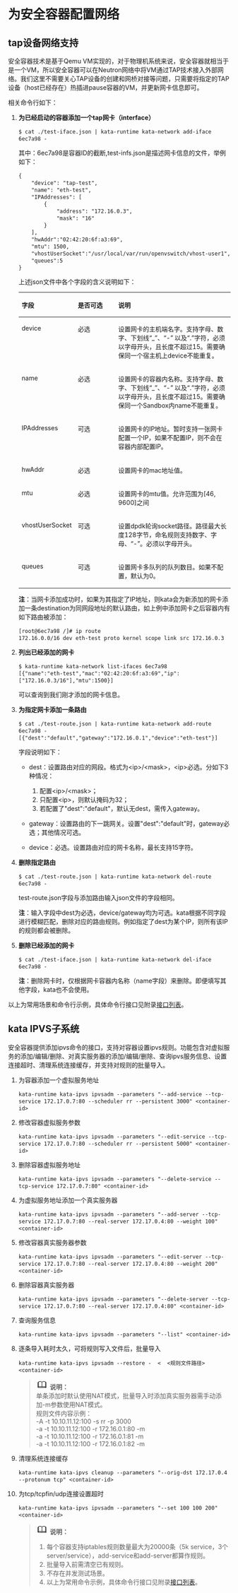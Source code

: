 # 为安全容器配置网络<a name="ZH-CN_TOPIC_0184808179"></a>

## tap设备网络支持<a name="zh-cn_topic_0182219836_section25241548181515"></a>

安全容器技术是基于Qemu VM实现的，对于物理机系统来说，安全容器就相当于是一个VM，所以安全容器可以在Neutron网络中将VM通过TAP技术接入外部网络。我们这里不需要关心TAP设备的创建和网桥对接等问题，只需要将指定的TAP设备（host已经存在）热插进pause容器的VM，并更新网卡信息即可。

相关命令行如下：

1.  **为已经启动的容器添加一个tap网卡（interface）**

    ```
    $ cat ./test-iface.json | kata-runtime kata-network add-iface 6ec7a98 -
    ```

    其中：6ec7a98是容器ID的截断,test-infs.json是描述网卡信息的文件，举例如下：

    ```
    {
        "device": "tap-test", 
        "name": "eth-test", 
        "IPAddresses": [
            {
                "address": "172.16.0.3", 
                "mask": "16"
            }
        ], 
        "hwAddr":"02:42:20:6f:a3:69",
        "mtu": 1500,
        "vhostUserSocket":"/usr/local/var/run/openvswitch/vhost-user1",
        "queues":5
    }
    ```

    上述json文件中各个字段的含义说明如下：

    <a name="zh-cn_topic_0182219836_table19254101817513"></a>
    <table><thead align="left"><tr id="zh-cn_topic_0182219836_row1254161815116"><th class="cellrowborder" valign="top" width="20.14%" id="mcps1.1.4.1.1"><p id="zh-cn_topic_0182219836_p1254171865115"><a name="zh-cn_topic_0182219836_p1254171865115"></a><a name="zh-cn_topic_0182219836_p1254171865115"></a>字段</p>
    </th>
    <th class="cellrowborder" valign="top" width="20.68%" id="mcps1.1.4.1.2"><p id="zh-cn_topic_0182219836_p5437983523"><a name="zh-cn_topic_0182219836_p5437983523"></a><a name="zh-cn_topic_0182219836_p5437983523"></a>是否可选</p>
    </th>
    <th class="cellrowborder" valign="top" width="59.18%" id="mcps1.1.4.1.3"><p id="zh-cn_topic_0182219836_p162548181514"><a name="zh-cn_topic_0182219836_p162548181514"></a><a name="zh-cn_topic_0182219836_p162548181514"></a>说明</p>
    </th>
    </tr>
    </thead>
    <tbody><tr id="zh-cn_topic_0182219836_row125471810511"><td class="cellrowborder" valign="top" width="20.14%" headers="mcps1.1.4.1.1 "><p id="zh-cn_topic_0182219836_p12254718115115"><a name="zh-cn_topic_0182219836_p12254718115115"></a><a name="zh-cn_topic_0182219836_p12254718115115"></a>device</p>
    </td>
    <td class="cellrowborder" valign="top" width="20.68%" headers="mcps1.1.4.1.2 "><p id="zh-cn_topic_0182219836_p1343710819525"><a name="zh-cn_topic_0182219836_p1343710819525"></a><a name="zh-cn_topic_0182219836_p1343710819525"></a>必选</p>
    </td>
    <td class="cellrowborder" valign="top" width="59.18%" headers="mcps1.1.4.1.3 "><p id="zh-cn_topic_0182219836_p925431811516"><a name="zh-cn_topic_0182219836_p925431811516"></a><a name="zh-cn_topic_0182219836_p925431811516"></a>设置网卡的主机端名字。支持字母、数字、下划线“_”、“-” 以及“.”字符，必须以字母开头，且长度不超过15。需要确保同一个宿主机上device不能重复。</p>
    </td>
    </tr>
    <tr id="zh-cn_topic_0182219836_row1254141812511"><td class="cellrowborder" valign="top" width="20.14%" headers="mcps1.1.4.1.1 "><p id="zh-cn_topic_0182219836_p4254111855111"><a name="zh-cn_topic_0182219836_p4254111855111"></a><a name="zh-cn_topic_0182219836_p4254111855111"></a>name</p>
    </td>
    <td class="cellrowborder" valign="top" width="20.68%" headers="mcps1.1.4.1.2 "><p id="zh-cn_topic_0182219836_p64371689527"><a name="zh-cn_topic_0182219836_p64371689527"></a><a name="zh-cn_topic_0182219836_p64371689527"></a>必选</p>
    </td>
    <td class="cellrowborder" valign="top" width="59.18%" headers="mcps1.1.4.1.3 "><p id="zh-cn_topic_0182219836_p11254161855115"><a name="zh-cn_topic_0182219836_p11254161855115"></a><a name="zh-cn_topic_0182219836_p11254161855115"></a>设置网卡的容器内名称。支持字母、数字、下划线“_”、“-” 以及“.”字符，必须以字母开头，且长度不超过15。需要确保同一个Sandbox内name不能重复。</p>
    </td>
    </tr>
    <tr id="zh-cn_topic_0182219836_row152541118155116"><td class="cellrowborder" valign="top" width="20.14%" headers="mcps1.1.4.1.1 "><p id="zh-cn_topic_0182219836_p112540187516"><a name="zh-cn_topic_0182219836_p112540187516"></a><a name="zh-cn_topic_0182219836_p112540187516"></a>IPAddresses</p>
    </td>
    <td class="cellrowborder" valign="top" width="20.68%" headers="mcps1.1.4.1.2 "><p id="zh-cn_topic_0182219836_p4437984520"><a name="zh-cn_topic_0182219836_p4437984520"></a><a name="zh-cn_topic_0182219836_p4437984520"></a>可选</p>
    </td>
    <td class="cellrowborder" valign="top" width="59.18%" headers="mcps1.1.4.1.3 "><p id="zh-cn_topic_0182219836_p1254151812510"><a name="zh-cn_topic_0182219836_p1254151812510"></a><a name="zh-cn_topic_0182219836_p1254151812510"></a>设置网卡的IP地址。暂时支持一张网卡配置一个IP，如果不配置IP，则不会在容器内部配置IP。</p>
    </td>
    </tr>
    <tr id="zh-cn_topic_0182219836_row11367141719564"><td class="cellrowborder" valign="top" width="20.14%" headers="mcps1.1.4.1.1 "><p id="zh-cn_topic_0182219836_p4368517175610"><a name="zh-cn_topic_0182219836_p4368517175610"></a><a name="zh-cn_topic_0182219836_p4368517175610"></a>hwAddr</p>
    </td>
    <td class="cellrowborder" valign="top" width="20.68%" headers="mcps1.1.4.1.2 "><p id="zh-cn_topic_0182219836_p13368417205615"><a name="zh-cn_topic_0182219836_p13368417205615"></a><a name="zh-cn_topic_0182219836_p13368417205615"></a>必选</p>
    </td>
    <td class="cellrowborder" valign="top" width="59.18%" headers="mcps1.1.4.1.3 "><p id="zh-cn_topic_0182219836_p16368111710561"><a name="zh-cn_topic_0182219836_p16368111710561"></a><a name="zh-cn_topic_0182219836_p16368111710561"></a>设置网卡的mac地址值。</p>
    </td>
    </tr>
    <tr id="zh-cn_topic_0182219836_row9462132017562"><td class="cellrowborder" valign="top" width="20.14%" headers="mcps1.1.4.1.1 "><p id="zh-cn_topic_0182219836_p12462142045618"><a name="zh-cn_topic_0182219836_p12462142045618"></a><a name="zh-cn_topic_0182219836_p12462142045618"></a>mtu</p>
    </td>
    <td class="cellrowborder" valign="top" width="20.68%" headers="mcps1.1.4.1.2 "><p id="zh-cn_topic_0182219836_p6462120115613"><a name="zh-cn_topic_0182219836_p6462120115613"></a><a name="zh-cn_topic_0182219836_p6462120115613"></a>必选</p>
    </td>
    <td class="cellrowborder" valign="top" width="59.18%" headers="mcps1.1.4.1.3 "><p id="zh-cn_topic_0182219836_p164629208564"><a name="zh-cn_topic_0182219836_p164629208564"></a><a name="zh-cn_topic_0182219836_p164629208564"></a>设置网卡的mtu值。允许范围为[46, 9600]之间</p>
    </td>
    </tr>
    <tr id="zh-cn_topic_0182219836_row16336324105610"><td class="cellrowborder" valign="top" width="20.14%" headers="mcps1.1.4.1.1 "><p id="zh-cn_topic_0182219836_p93363246566"><a name="zh-cn_topic_0182219836_p93363246566"></a><a name="zh-cn_topic_0182219836_p93363246566"></a>vhostUserSocket</p>
    </td>
    <td class="cellrowborder" valign="top" width="20.68%" headers="mcps1.1.4.1.2 "><p id="zh-cn_topic_0182219836_p73369248564"><a name="zh-cn_topic_0182219836_p73369248564"></a><a name="zh-cn_topic_0182219836_p73369248564"></a>可选</p>
    </td>
    <td class="cellrowborder" valign="top" width="59.18%" headers="mcps1.1.4.1.3 "><p id="zh-cn_topic_0182219836_p17336192420566"><a name="zh-cn_topic_0182219836_p17336192420566"></a><a name="zh-cn_topic_0182219836_p17336192420566"></a>设置dpdk轮询socket路径。路径最大长度128字节，命名规则支持数字、字母、“-”。必须以字母开头。</p>
    </td>
    </tr>
    <tr id="zh-cn_topic_0182219836_row27941415575"><td class="cellrowborder" valign="top" width="20.14%" headers="mcps1.1.4.1.1 "><p id="zh-cn_topic_0182219836_p87911143578"><a name="zh-cn_topic_0182219836_p87911143578"></a><a name="zh-cn_topic_0182219836_p87911143578"></a>queues</p>
    </td>
    <td class="cellrowborder" valign="top" width="20.68%" headers="mcps1.1.4.1.2 "><p id="zh-cn_topic_0182219836_p6791314185719"><a name="zh-cn_topic_0182219836_p6791314185719"></a><a name="zh-cn_topic_0182219836_p6791314185719"></a>可选</p>
    </td>
    <td class="cellrowborder" valign="top" width="59.18%" headers="mcps1.1.4.1.3 "><p id="zh-cn_topic_0182219836_p4798148572"><a name="zh-cn_topic_0182219836_p4798148572"></a><a name="zh-cn_topic_0182219836_p4798148572"></a>设置网卡多队列的队列数目。如果不配置，默认为0。</p>
    </td>
    </tr>
    </tbody>
    </table>

    **注**：当网卡添加成功时，如果为其指定了IP地址，则kata会为新添加的网卡添加一条destination为同网段地址的默认路由，如上例中添加网卡之后容器内有如下路由被添加：

    ```
    [root@6ec7a98 /]# ip route
    172.16.0.0/16 dev eth-test proto kernel scope link src 172.16.0.3
    ```

2.  **列出已经添加的网卡**

    ```
    $ kata-runtime kata-network list-ifaces 6ec7a98
    [{"name":"eth-test","mac":"02:42:20:6f:a3:69","ip":["172.16.0.3/16"],"mtu":1500}]
    ```

    可以查询到我们刚才添加的网卡信息。

3.  **为指定网卡添加一条路由**

    ```
    $ cat ./test-route.json | kata-runtime kata-network add-route 6ec7a98 -
    [{"dest":"default","gateway":"172.16.0.1","device":"eth-test"}]
    ```

    字段说明如下：

    -   dest：设置路由对应的网段。格式为<ip\>/<mask\>，<ip\>必选。分如下3种情况：
        1.  配置<ip\>/<mask\>；
        2.  只配置<ip\>，则默认掩码为32；
        3.  若配置了"dest":"default"，默认无dest，需传入gateway。

    -   gateway：设置路由的下一跳网关。设置"dest":"default"时，gateway必选；其他情况可选。
    -   device：必选。设置路由对应的网卡名称，最长支持15字符。

4.  **删除指定路由**

    ```
    $ cat ./test-route.json | kata-runtime kata-network del-route 6ec7a98 -
    ```

    test-route.json字段与添加路由输入json文件的字段相同。

    **注**：输入字段中dest为必选，device/gateway均为可选。kata根据不同字段进行模糊匹配，删除对应的路由规则。例如指定了dest为某个IP，则所有该IP的规则都会被删除。

5.  **删除已经添加的网卡**

    ```
    $ cat ./test-iface.json | kata-runtime kata-network del-iface 6ec7a98 -
    ```

    **注**：删除网卡时，仅根据网卡容器内名称（name字段）来删除。即便填写其他字段，kata也不会使用。


以上为常用场景和命令行示例，具体命令行接口见附录[接口列表](接口列表.md#ZH-CN_TOPIC_0184808188)。

## kata IPVS子系统<a name="zh-cn_topic_0182219836_section135961247151620"></a>

安全容器提供添加ipvs命令的接口，支持对容器设置ipvs规则。功能包含对虚拟服务的添加/编辑/删除、对真实服务器的添加/编辑/删除、查询ipvs服务信息、设置连接超时、清理系统连接缓存，并支持对规则的批量导入。

1.  为容器添加一个虚拟服务地址

    ```
    kata-runtime kata-ipvs ipvsadm --parameters "--add-service --tcp-service 172.17.0.7:80 --scheduler rr --persistent 3000" <container-id>
    ```

2.  修改容器虚拟服务参数

    ```
    kata-runtime kata-ipvs ipvsadm --parameters "--edit-service --tcp-service 172.17.0.7:80 --scheduler rr --persistent 5000" <container-id>
    ```

3.  删除容器虚拟服务地址

    ```
    kata-runtime kata-ipvs ipvsadm --parameters "--delete-service --tcp-service 172.17.0.7:80" <container-id>
    ```

4.  为虚拟服务地址添加一个真实服务器

    ```
    kata-runtime kata-ipvs ipvsadm --parameters "--add-server --tcp-service 172.17.0.7:80 --real-server 172.17.0.4:80 --weight 100" <container-id>
    ```

5.  修改容器真实服务器参数

    ```
    kata-runtime kata-ipvs ipvsadm --parameters "--edit-server --tcp-service 172.17.0.7:80 --real-server 172.17.0.4:80 --weight 200" <container-id>
    ```

6.  删除容器真实服务器

    ```
    kata-runtime kata-ipvs ipvsadm --parameters "--delete-server --tcp-service 172.17.0.7:80 --real-server 172.17.0.4:80" <container-id>
    ```

7.  查询服务信息

    ```
    kata-runtime kata-ipvs ipvsadm --parameters "--list" <container-id>
    ```

8.  逐条导入耗时太久，可将规则写入文件后，批量导入

    ```
    kata-runtime kata-ipvs ipvsadm --restore -  <  <规则文件路径> <container-id>
    ```

    >![](public_sys-resources/icon-note.gif) **说明：**   
    >单条添加时默认使用NAT模式，批量导入时添加真实服务器需手动添加-m参数使用NAT模式。  
    >规则文件内容示例：  
    >-A -t 10.10.11.12:100 -s rr -p  3000  
    >-a -t 10.10.11.12:100 -r  172.16.0.1:80 -m  
    >-a -t 10.10.11.12:100 -r  172.16.0.1:81 -m  
    >-a -t 10.10.11.12:100 -r 172.16.0.1:82  -m  

9.  清理系统连接缓存

    ```
    kata-runtime kata-ipvs cleanup --parameters "--orig-dst 172.17.0.4 --protonum tcp" <container-id>
    ```

10. 为tcp/tcpfin/udp连接设置超时

    ```
    kata-runtime kata-ipvs ipvsadm --parameters "--set 100 100 200" <container-id>
    ```

    >![](public_sys-resources/icon-note.gif) **说明：**   
    >1.  每个容器支持iptables规则数量最大为20000条（5k service，3个server/service），add-service和add-server都算作规则。  
    >2.  批量导入前需清空已有规则。  
    >3.  不存在并发测试场景。  
    >4.  以上为常用命令示例，具体命令行接口见附录[接口列表](接口列表.md#ZH-CN_TOPIC_0184808188)。  


